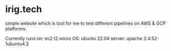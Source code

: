 # irig.tech

simple website which is tool for me to test different pipelines on AWS & GCP platforms.

Currently runs on:
ec2 t2.micro
OS: ubuntu 22.04
server: apache 2.4.52-1ubuntu4.3

